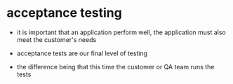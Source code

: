 # acceptance testing

- it is important that an application perform well, the application must also meet the customer's needs

- acceptance tests are our final level of testing

- the difference being that this time the customer or QA team runs the tests
